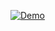 [![Demo](https://img.shields.io/badge/Demo-Click%20Here-brightgreen)](https://budboyy.github.io/Space-Drift/)
